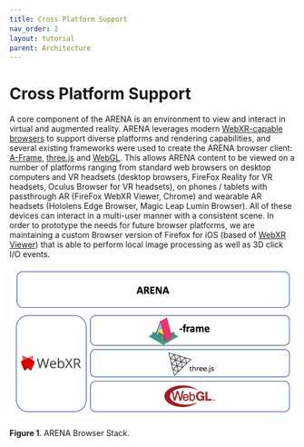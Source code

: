 ```yaml
---
title: Cross Platform Support
nav_order: 2
layout: tutorial
parent: Architecture
---
```


# Cross Platform Support

A core component of the ARENA is an environment to view and interact in virtual and augmented reality. ARENA leverages modern [WebXR-capable browsers](https://www.w3.org/TR/webxr/) to support diverse platforms and rendering capabilities, and several existing frameworks were used to create the ARENA browser client: [A-Frame](https://aframe.io/), [three.js](https://threejs.org/) and [WebGL](https://developer.mozilla.org/en-US/docs/Web/API/WebGL_API). This allows ARENA content to be viewed on a number of platforms ranging from standard web browsers on desktop computers and VR headsets (desktop browsers, FireFox Reality for VR headsets, Oculus Browser for VR headsets), on phones / tablets with passthrough AR (FireFox WebXR Viewer, Chrome) and wearable AR headsets (Hololens Edge Browser, Magic Leap Lumin Browser). All of these devices can interact in a multi-user manner with a consistent scene. In order to prototype the needs for future browser platforms, we are maintaining a custom Browser version of Firefox for iOS (based of [WebXR Viewer](https://apps.apple.com/us/app/webxr-viewer/id1295998056)) that is able to perform local image processing as well as 3D click I/O events.

![img](../../assets/img/arena-stack.png)

**Figure 1**. ARENA Browser Stack.
